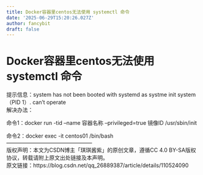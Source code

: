 ```yaml
---
title: Docker容器里centos无法使用 systemctl 命令
date: '2025-06-29T15:20:26.027Z'
author: fancybit
draft: false
---
```

<div class="header"><h1 class="single-title animate__animated animate__pulse animate__faster">Docker容器里centos无法使用 systemctl 命令</h1></div>

<div class="content" id="content"><p>提示信息：system has not been booted with systemd as systme init system（PID 1）. can’t operate<br> 解决办法：</p><p>命令1：docker run -tid –name 容器名称 –privileged=true 镜像ID /usr/sbin/init</p><p>命令2：docker exec -it centos01 /bin/bash<br> ————————————————<br> 版权声明：本文为CSDN博主「琪琪酱紫」的原创文章，遵循CC 4.0 BY-SA版权协议，转载请附上原文出处链接及本声明。<br> 原文链接：https://blog.csdn.net/qq_26889387/article/details/110524090</p></div>

